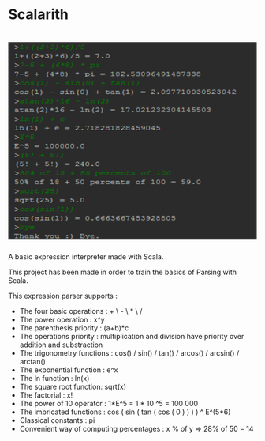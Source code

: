 # Scalarith

<h1 style="text-align:center">
<img src="./example/example_output.png" width="750px" height="400px">
</h1>

A basic expression interpreter made with Scala.

This project has been made in order to train the basics of Parsing with Scala.

This expression parser supports :
- The four basic operations : + \ - \ * \ /
- The power operation : x^y 
- The parenthesis priority : (a+b)*c
- The operations priority : multiplication and division have priority over addition and substraction
- The trigonometry functions : cos() / sin() / tan() / arcos() / arcsin() / arctan()
- The exponential function : e^x
- The ln function : ln(x)
- The square root function: sqrt(x)
- The factorial : x!
- The power of 10 operator : 1*E^5 = 1 * 10 ^5 = 100 000
- The imbricated functions : cos ( sin ( tan ( cos ( 0 ) ) ) ) ^ E^(5*6)
- Classical constants : pi 
- Convenient way of computing percentages : x % of y => 28% of 50 = 14
